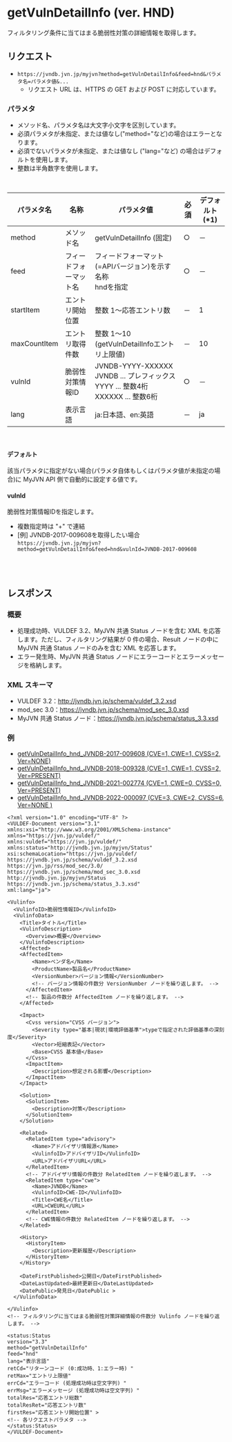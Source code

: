 # getVulnDetailInfo (ver. HND)

フィルタリング条件に当てはまる脆弱性対策の詳細情報を取得します。

## リクエスト

- `https://jvndb.jvn.jp/myjvn?method=getVulnDetailInfo&feed=hnd&パラメタ名=パラメタ値&...`
  - リクエスト URL は、HTTPS の GET および POST に対応しています。

### パラメタ

- メソッド名、パラメタ名は大文字小文字を区別しています。
- 必須パラメタが未指定、または値なし("method="など)の場合はエラーとなります。
- 必須でないパラメタが未指定、または値なし ("lang="など) の場合はデフォルトを使用します。
- 整数は半角数字を使用します。

<br>
 
| パラメタ名 | 名称 | パラメタ値 | 必須 | デフォルト(\*1) |
| ---- | ---- | ---- | ---- | ---- | 
| method | メソッド名 | getVulnDetailInfo (固定) | ○ | － |
| feed | フィードフォーマット名 | フィードフォーマット(=APIバージョン)を示す名称 <br> hndを指定 | ○ | － |
| startItem | エントリ開始位置 | 整数 1～応答エントリ数 | － | 1 |
| maxCountItem | エントリ取得件数 | 整数 1～10 (getVulnDetailInfoエントリ上限値)  | － | 10 |
| vulnId | 脆弱性対策情報ID | JVNDB-YYYY-XXXXXX <br> JVNDB ... プレフィックス <br> YYYY ... 整数4桁 <br> XXXXXX ... 整数6桁 | ○ | － |
| lang | 表示言語 | ja:日本語、en:英語 | － | ja |

<br>

#### デフォルト

該当パラメタに指定がない場合(パラメタ自体もしくはパラメタ値が未指定の場合)に MyJVN API 側で自動的に設定する値です。

#### vulnId

脆弱性対策情報IDを指定します。

- 複数指定時は "+" で連結
- \[例\]
    JVNDB-2017-009608を取得したい場合  
    `https://jvndb.jvn.jp/myjvn?method=getVulnDetailInfo&feed=hnd&vulnId=JVNDB-2017-009608`

<br>
<br>

## レスポンス

### 概要

- 処理成功時、VULDEF 3.2、MyJVN 共通 Status ノードを含む XML を応答します。ただし、フィルタリング結果が 0 件の場合、Result ノードの中に MyJVN 共通 Status ノードのみを含む XML を応答します。
- エラー発生時、MyJVN 共通 Status ノードにエラーコードとエラーメッセージを格納します。

### XML スキーマ

- VULDEF 3.2：http://jvndb.jvn.jp/schema/vuldef_3.2.xsd
- mod_sec 3.0：https://jvndb.jvn.jp/schema/mod_sec_3.0.xsd
- MyJVN 共通 Status ノード：https://jvndb.jvn.jp/schema/status_3.3.xsd

### 例

- [ getVulnDetailInfo_hnd_JVNDB-2017-009608 (CVE=1, CWE=1, CVSS=2, Ver=NONE) ](../examples/getVulnDetailInfo_hnd_JVNDB-2017-009608.xml)
- [ getVulnDetailInfo_hnd_JVNDB-2018-009328 (CVE=1, CWE=1, CVSS=2, Ver=PRESENT) ](../examples/getVulnDetailInfo_hnd_JVNDB-2018-009328.xml)
- [ getVulnDetailInfo_hnd_JVNDB-2021-002774 (CVE=1, CWE=0, CVSS=0, Ver=PRESENT) ](../examples/getVulnDetailInfo_hnd_JVNDB-2021-002774.xml)
- [ getVulnDetailInfo_hnd_JVNDB-2022-000097 (CVE=3, CWE=2, CVSS=6, Ver=NONE ) ](../examples/getVulnDetailInfo_hnd_JVNDB-2022-000097.xml)

```
<?xml version="1.0" encoding="UTF-8" ?>
<VULDEF-Document version="3.1"
xmlns:xsi="http://www.w3.org/2001/XMLSchema-instance"
xmlns="https://jvn.jp/vuldef/"
xmlns:vuldef="https://jvn.jp/vuldef/"
xmlns:status="http://jvndb.jvn.jp/myjvn/Status"
xsi:schemaLocation="https://jvn.jp/vuldef/
https://jvndb.jvn.jp/schema/vuldef_3.2.xsd
https://jvn.jp/rss/mod_sec/3.0/
https://jvndb.jvn.jp/schema/mod_sec_3.0.xsd
http://jvndb.jvn.jp/myjvn/Status
https://jvndb.jvn.jp/schema/status_3.3.xsd"
xml:lang="ja">

<Vulinfo>
  <VulinfoID>脆弱性情報ID</VulinfoID>
  <VulinfoData>
    <Title>タイトル</Title>
    <VulinfoDescription>
      <Overview>概要</Overview>
    </VulinfoDescription>
    <Affected>
    <AffectedItem>
        <Name>ベンダ名</Name>
        <ProductName>製品名</ProductName>
        <VersionNumber>バージョン情報</VersionNumber>
        <!-- バージョン情報の件数分 VersionNumber ノードを繰り返します。 -->
      </AffectedItem>
      <!-- 製品の件数分 AffectedItem ノードを繰り返します。 -->
    </Affected>

    <Impact>
      <Cvss version="CVSS バージョン">
        <Severity type="基本|現状|環境評価基準">typeで指定された評価基準の深刻度</Severity>
        <Vector>短縮表記</Vector>
        <Base>CVSS 基本値</Base>
      </Cvss>
      <ImpactItem>
        <Description>想定される影響</Description>
      </ImpactItem>
    </Impact>

    <Solution>
      <SolutionItem>
        <Description>対策</Description>
      </SolutionItem>
    </Solution>

    <Related>
      <RelatedItem type="advisory">
        <Name>アドバイザリ情報源</Name>
        <VulinfoID>アドバイザリID</VulinfoID>
        <URL>アドバイザリURL</URL>
      </RelatedItem>
      <!-- アドバイザリ情報の件数分 RelatedItem ノードを繰り返します。 -->
      <RelatedItem type="cwe">
        <Name>JVNDB</Name>
        <VulinfoID>CWE-ID</VulinfoID>
        <Title>CWE名</Title>
        <URL>CWEURL</URL>
      </RelatedItem>
      <!-- CWE情報の件数分 RelatedItem ノードを繰り返します。 -->
    </Related>

    <History>
      <HistoryItem>
        <Description>更新履歴</Description>
      </HistoryItem>
    </History>

    <DateFirstPublished>公開日</DateFirstPublished>
    <DateLastUpdated>最終更新日</DateLastUpdated>
    <DatePublic>発見日</DatePublic >
  </VulinfoData>

</Vulinfo>
<!-- フィルタリングに当てはまる脆弱性対策詳細情報の件数分 Vulinfo ノードを繰り返します。 -->

<status:Status
version="3.3"
method="getVulnDetailInfo"
feed="hnd"
lang="表示言語"
retCd="リターンコード (0:成功時、1:エラー時) "
retMax="エントリ上限値"
errCd="エラーコード (処理成功時は空文字列) "
errMsg="エラーメッセージ (処理成功時は空文字列) "
totalRes="応答エントリ総数"
totalResRet="応答エントリ数"
firstRes="応答エントリ開始位置" >
<!-- 各リクエストパラメタ -->
</status:Status>
</VULDEF-Document>

```
